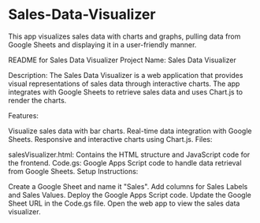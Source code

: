 # Sales-Data-Visualizer
This app visualizes sales data with charts and graphs, pulling data from Google Sheets and displaying it in a user-friendly manner.

README for Sales Data Visualizer
Project Name: Sales Data Visualizer

Description:
The Sales Data Visualizer is a web application that provides visual representations of sales data through interactive charts. The app integrates with Google Sheets to retrieve sales data and uses Chart.js to render the charts.

Features:

Visualize sales data with bar charts.
Real-time data integration with Google Sheets.
Responsive and interactive charts using Chart.js.
Files:

salesVisualizer.html: Contains the HTML structure and JavaScript code for the frontend.
Code.gs: Google Apps Script code to handle data retrieval from Google Sheets.
Setup Instructions:

Create a Google Sheet and name it "Sales". Add columns for Sales Labels and Sales Values.
Deploy the Google Apps Script code.
Update the Google Sheet URL in the Code.gs file.
Open the web app to view the sales data visualizer.
